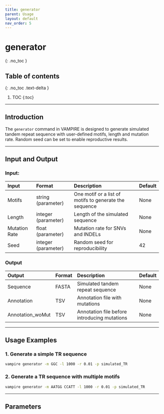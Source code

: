 ```yaml
---
title: generator
parent: Usage
layout: default
nav_order: 5
---
```


# **generator**
{: .no_toc }

## Table of contents
{: .no_toc .text-delta }

1. TOC
{:toc}

---

## **Introduction**

The `generator` command in VAMPIRE is designed to generate simulated tandem repeat sequence with user-defined motifs, length and mutation rate. Random seed can be set to enable reproductive results.

---

## **Input and Output**

### **Input:**

| Input         | Format              | Description                                              | Default |
|:------------- |:------------------- |:---------------------------------------------------------|:--------|
| Motifs        | string (parameter)  | One motif or a list of motifs to generate the sequence   | None    |
| Length        | integer (parameter) | Length of the simulated sequence                         | None    |
| Mutation Rate | float (parameter)   | Mutation rate for SNVs and INDELs                        | None    |
| Seed          | integer (parameter) | Random seed for reproducibility                          | 42      |

### **Output**

| Output            | Format | Description                                    | Default |
|:------------------|:------ |:---------------------------------------------- |:--------|
| Sequence          | FASTA  | Simulated tandem repeat sequence               | None    |
| Annotation        | TSV    | Annotation file with mutations                 | None    |
| Annotation_woMut  | TSV    | Annotation file before introducing mutations   | None    |

---

## **Usage Examples**

### **1. Generate a simple TR sequence**
```bash
vampire generator -m GGC -l 1000 -r 0.01 -p simulated_TR
```

### **2. Generate a TR sequence with multiple motifs**
```bash
vampire generator -m AATGG CCATT -l 1000 -r 0.01 -p simulated_TR
```

---

## **Parameters**

